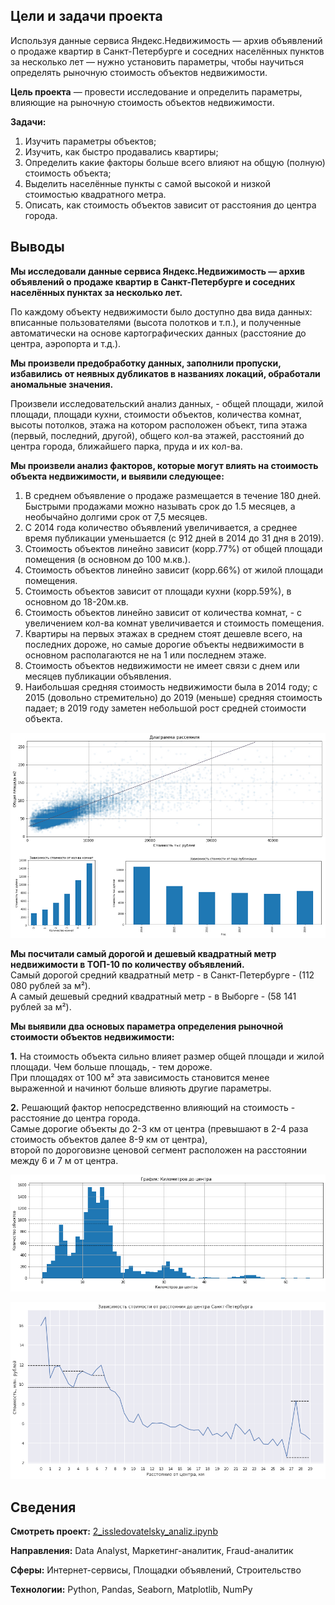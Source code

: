 ## Цели и задачи проекта

Используя данные сервиса Яндекс.Недвижимость — архив объявлений о продаже квартир в Санкт-Петербурге и соседних населённых пунктов за несколько лет — нужно установить параметры, чтобы научиться определять рыночную стоимость объектов недвижимости.

**Цель проекта** — провести исследование и определить параметры, влияющие на рыночную стоимость объектов недвижимости. 

**Задачи:**
1. Изучить параметры объектов;
2. Изучить, как быстро продавались квартиры;
3. Определить какие факторы больше всего влияют на общую (полную) стоимость объекта;
4. Выделить населённые пункты с самой высокой и низкой стоимостью квадратного метра.
5. Описать, как стоимость объектов зависит от расстояния до центра города. 

## Выводы

**Мы исследовали данные сервиса Яндекс.Недвижимость — архив объявлений о продаже квартир в Санкт-Петербурге и соседних населённых пунктах за несколько лет.**

По каждому объекту недвижимости было доступно два вида данных: вписанные пользователями (высота полотков и т.п.), и полученные автоматически на основе картографических данных (расстояние до центра, аэропорта и т.д.).

**Мы произвели предобработку данных, заполнили пропуски, избавились от неявных дубликатов в названиях локаций, обработали аномальные значения.**

Произвели исследовательский анализ данных, - общей площади, жилой площади, площади кухни, стоимости объектов, количества комнат, высоты потолков, этажа на котором расположен объект, типа этажа (первый, последний, другой), общего кол-ва этажей, расстояний до центра города, ближайшего парка, пруда и их кол-ва.

**Мы произвели анализ факторов, которые могут влиять на стоимость объекта недвижимости, и выявили следующее:**

1. В среднем объявление о продаже размещается в течение 180 дней. Быстрыми продажами можно называть срок до 1.5 месяцев, а необычайно долгими срок от 7,5 месяцев.
2. С 2014 года количество объявлений увеличивается, а среднее время публикации уменьшается (с 912 дней в 2014 до 31 дня в 2019).
3. Стоимость объектов линейно зависит (корр.77%) от общей площади помещения (в основном до 100 м.кв.).
4. Стоимость объектов линейно зависит (корр.66%) от жилой площади помещения.
5. Стоимость объектов зависит от площади кухни (корр.59%), в основном до 18-20м.кв.
6. Стоимость объектов линейно зависит от количества комнат, - с увеличением кол-ва комнат увеличивается и стоимость помещения.
7. Квартиры на первых этажах в среднем стоят дешевле всего, на последних дороже, но самые дорогие объекты недвижимости в основном располагаются не на 1 или последнем этаже.
8. Стоимость объектов недвижимости не имеет связи с днем или месяцев публикации объявления.
9. Наибольшая средняя стоимость недвижимости была в 2014 году; с 2015 (довольно стремительно) до 2019 (меньше) средняя стоимость падает; в 2019 году заметен небольшой рост средней стоимости объекта.

![](data/chart2.jpg)

**Мы посчитали самый дорогой и дешевый квадратный метр недвижимости в ТОП-10 по количеству объявлений.**<br/>
Самый дорогой средний квадратный метр - в Санкт-Петербурге - (112 080 рублей за м²).<br/>
А самый дешевый средний квадратный метр - в Выборге - (58 141 рублей за м²).

**Мы выявили два основых параметра определения рыночной стоимости объектов недвижимости:**

**1.** На стоимость объекта сильно влияет размер общей площади и жилой площади. Чем больше площадь, - тем дороже.<br/>При площадях от 100 м² эта зависимость становится менее выраженной и начинют больше влияють другие параметры.<br/>

**2.** Решающий фактор непосредственно влияющий на стоимость - расстояние до центра города.<br/>Самые дорогие объекты до 2-3 км от центра (превышают в 2-4 раза стоимость объектов далее 8-9 км от центра),<br/>второй по дороговизне ценовой сегмент расположен на расстоянии между 6 и 7 м от центра.

![](data/chart_center.png)

![](data/chart_center_price.png)

## Сведения

**Смотреть проект:** [2_issledovatelsky_analiz.ipynb](2_issledovatelsky_analiz.ipynb)

**Направления:** Data Analyst, Маркетинг-аналитик, Fraud-аналитик

**Сферы:** Интернет-сервисы, Площадки объявлений, Строительство

**Технологии:** Python, Pandas, Seaborn, Matplotlib, NumPy


